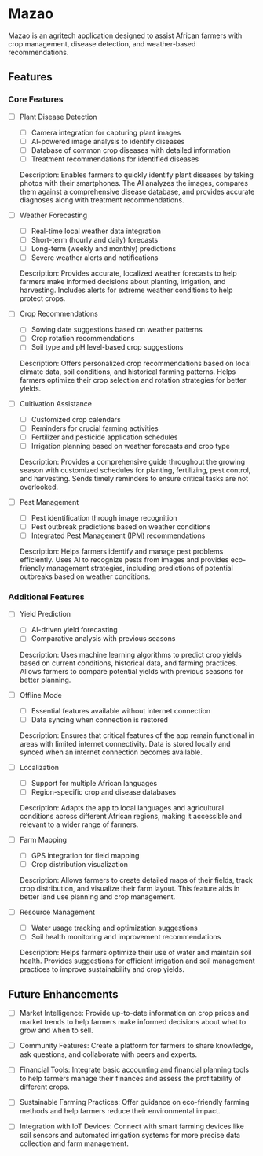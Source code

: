 # Mazao

Mazao is an agritech application designed to assist African farmers with crop management, disease detection, and weather-based recommendations.

## Features

### Core Features

- [ ] Plant Disease Detection

  - [ ] Camera integration for capturing plant images
  - [ ] AI-powered image analysis to identify diseases
  - [ ] Database of common crop diseases with detailed information
  - [ ] Treatment recommendations for identified diseases

  Description: Enables farmers to quickly identify plant diseases by taking photos with their smartphones. The AI analyzes the images, compares them against a comprehensive disease database, and provides accurate diagnoses along with treatment recommendations.

- [ ] Weather Forecasting

  - [ ] Real-time local weather data integration
  - [ ] Short-term (hourly and daily) forecasts
  - [ ] Long-term (weekly and monthly) predictions
  - [ ] Severe weather alerts and notifications

  Description: Provides accurate, localized weather forecasts to help farmers make informed decisions about planting, irrigation, and harvesting. Includes alerts for extreme weather conditions to help protect crops.

- [ ] Crop Recommendations

  - [ ] Sowing date suggestions based on weather patterns
  - [ ] Crop rotation recommendations
  - [ ] Soil type and pH level-based crop suggestions

  Description: Offers personalized crop recommendations based on local climate data, soil conditions, and historical farming patterns. Helps farmers optimize their crop selection and rotation strategies for better yields.

- [ ] Cultivation Assistance

  - [ ] Customized crop calendars
  - [ ] Reminders for crucial farming activities
  - [ ] Fertilizer and pesticide application schedules
  - [ ] Irrigation planning based on weather forecasts and crop type

  Description: Provides a comprehensive guide throughout the growing season with customized schedules for planting, fertilizing, pest control, and harvesting. Sends timely reminders to ensure critical tasks are not overlooked.

- [ ] Pest Management

  - [ ] Pest identification through image recognition
  - [ ] Pest outbreak predictions based on weather conditions
  - [ ] Integrated Pest Management (IPM) recommendations

  Description: Helps farmers identify and manage pest problems efficiently. Uses AI to recognize pests from images and provides eco-friendly management strategies, including predictions of potential outbreaks based on weather conditions.

### Additional Features

- [ ] Yield Prediction

  - [ ] AI-driven yield forecasting
  - [ ] Comparative analysis with previous seasons

  Description: Uses machine learning algorithms to predict crop yields based on current conditions, historical data, and farming practices. Allows farmers to compare potential yields with previous seasons for better planning.

- [ ] Offline Mode

  - [ ] Essential features available without internet connection
  - [ ] Data syncing when connection is restored

  Description: Ensures that critical features of the app remain functional in areas with limited internet connectivity. Data is stored locally and synced when an internet connection becomes available.

- [ ] Localization

  - [ ] Support for multiple African languages
  - [ ] Region-specific crop and disease databases

  Description: Adapts the app to local languages and agricultural conditions across different African regions, making it accessible and relevant to a wider range of farmers.

- [ ] Farm Mapping

  - [ ] GPS integration for field mapping
  - [ ] Crop distribution visualization

  Description: Allows farmers to create detailed maps of their fields, track crop distribution, and visualize their farm layout. This feature aids in better land use planning and crop management.

- [ ] Resource Management

  - [ ] Water usage tracking and optimization suggestions
  - [ ] Soil health monitoring and improvement recommendations

  Description: Helps farmers optimize their use of water and maintain soil health. Provides suggestions for efficient irrigation and soil management practices to improve sustainability and crop yields.

## Future Enhancements

- [ ] Market Intelligence: Provide up-to-date information on crop prices and market trends to help farmers make informed decisions about what to grow and when to sell.

- [ ] Community Features: Create a platform for farmers to share knowledge, ask questions, and collaborate with peers and experts.

- [ ] Financial Tools: Integrate basic accounting and financial planning tools to help farmers manage their finances and assess the profitability of different crops.

- [ ] Sustainable Farming Practices: Offer guidance on eco-friendly farming methods and help farmers reduce their environmental impact.

- [ ] Integration with IoT Devices: Connect with smart farming devices like soil sensors and automated irrigation systems for more precise data collection and farm management.
